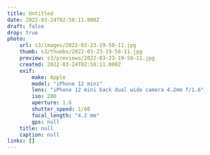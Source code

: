 ```yaml
---
title: Untitled
date: 2022-03-24T02:58:11.000Z
draft: false
drop: true
photo:
    url: s3/images/2022-03-23-19-58-11.jpg
    thumb: s3/thumbs/2022-03-23-19-58-11.jpg
    preview: s3/previews/2022-03-23-19-58-11.jpg
    created: 2022-03-24T02:58:11.000Z
    exif:
        make: Apple
        model: "iPhone 12 mini"
        lens: "iPhone 12 mini back dual wide camera 4.2mm f/1.6"
        iso: 200
        aperture: 1.6
        shutter_speed: 1/60
        focal_length: "4.2 mm"
        gps: null
    title: null
    caption: null
links: []
---
```

